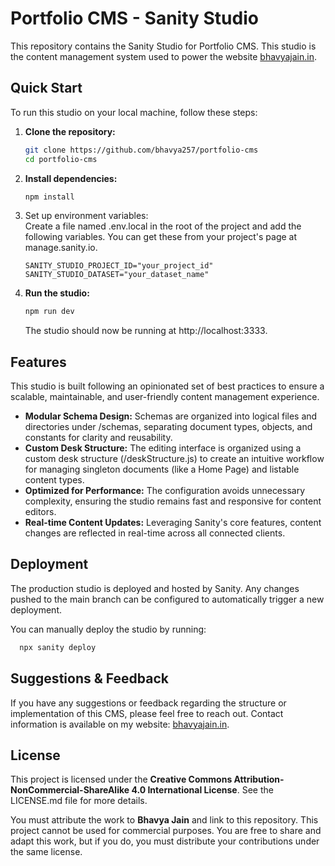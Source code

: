# **Portfolio CMS \- Sanity Studio**

This repository contains the Sanity Studio for Portfolio CMS. This studio is the content management system used to power
the website [bhavyajain.in](https://bhavyajain.in).

## **Quick Start**

To run this studio on your local machine, follow these steps:

1. **Clone the repository:**
   ```bash 
   git clone https://github.com/bhavya257/portfolio-cms  
   cd portfolio-cms
   ```

2. **Install dependencies:**
   ```bash
   npm install
   ```
    
3. Set up environment variables:  
   Create a file named .env.local in the root of the project and add the following variables. You can get these from
   your project's page at manage.sanity.io.
   ``` 
   SANITY_STUDIO_PROJECT_ID="your_project_id"  
   SANITY_STUDIO_DATASET="your_dataset_name"
   ``` 

4. **Run the studio:**
   ```bash
   npm run dev
   ```
   The studio should now be running at http://localhost:3333.

## **Features**

This studio is built following an opinionated set of best practices to ensure a scalable, maintainable, and
user-friendly content management experience.

* **Modular Schema Design:** Schemas are organized into logical files and directories under /schemas, separating
  document types, objects, and constants for clarity and reusability.
* **Custom Desk Structure:** The editing interface is organized using a custom desk structure (/deskStructure.js) to
  create an intuitive workflow for managing singleton documents (like a Home Page) and listable content types.
* **Optimized for Performance:** The configuration avoids unnecessary complexity, ensuring the studio remains fast and
  responsive for content editors.
* **Real-time Content Updates:** Leveraging Sanity's core features, content changes are reflected in real-time across
  all connected clients.

## **Deployment**

The production studio is deployed and hosted by Sanity. Any changes pushed to the main branch can be configured to
automatically trigger a new deployment.

You can manually deploy the studio by running:

```bash
  npx sanity deploy
```

## **Suggestions & Feedback**

If you have any suggestions or feedback regarding the structure or implementation of this CMS, please feel free to reach
out. Contact information is available on my website: [bhavyajain.in](https://bhavyajain.in).

## **License**

This project is licensed under the **Creative Commons Attribution-NonCommercial-ShareAlike 4.0 International License**.
See the LICENSE.md file for more details.

You must attribute the work to **Bhavya Jain** and link to this repository. This project cannot be used for commercial
purposes. You are free to share and adapt this work, but if you do, you must distribute your contributions under the
same license.